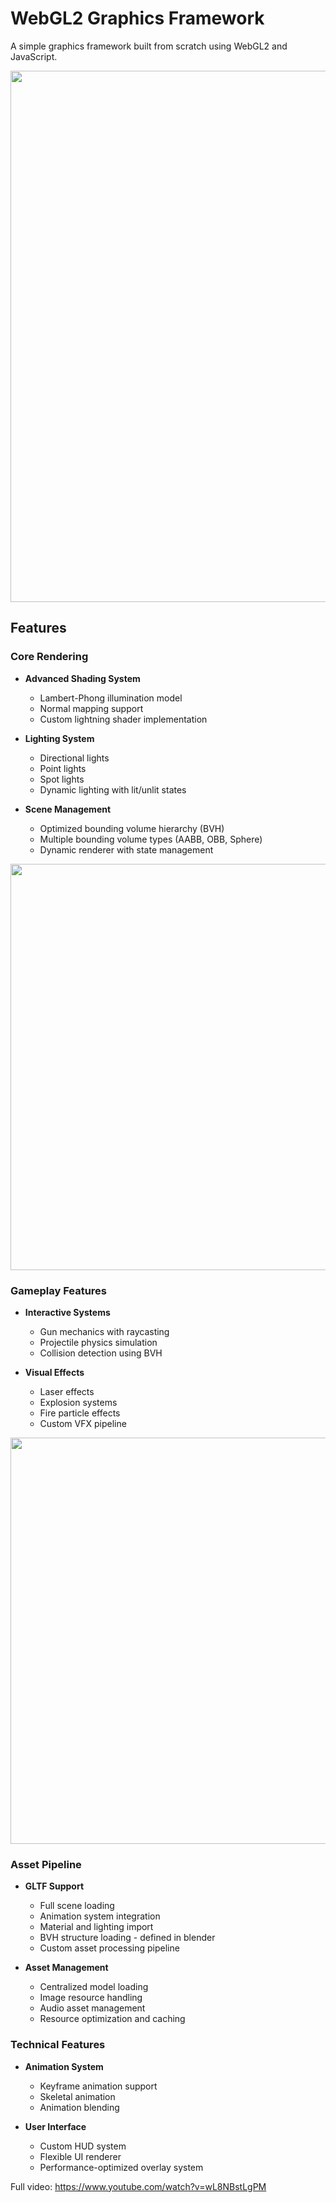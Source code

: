 # WebGL2 Graphics Framework

A simple graphics framework built from scratch using WebGL2 and JavaScript. 

<img src="res/lights.gif" width="850"/>

## Features

### Core Rendering
- **Advanced Shading System**
  - Lambert-Phong illumination model
  - Normal mapping support
  - Custom lightning shader implementation

- **Lighting System**
  - Directional lights
  - Point lights
  - Spot lights
  - Dynamic lighting with lit/unlit states

- **Scene Management**
  - Optimized bounding volume hierarchy (BVH)
  - Multiple bounding volume types (AABB, OBB, Sphere)
  - Dynamic renderer with state management
 
<img src="res/rifle.gif" width="650"/>

### Gameplay Features

- **Interactive Systems**
  - Gun mechanics with raycasting
  - Projectile physics simulation
  - Collision detection using BVH

- **Visual Effects**
  - Laser effects
  - Explosion systems
  - Fire particle effects
  - Custom VFX pipeline
  
 <img src="res/sniper.gif" width="650"/>

 ### Asset Pipeline
- **GLTF Support**
  - Full scene loading
  - Animation system integration
  - Material and lighting import
  - BVH structure loading - defined in blender
  - Custom asset processing pipeline

- **Asset Management**
  - Centralized model loading
  - Image resource handling
  - Audio asset management
  - Resource optimization and caching

### Technical Features
- **Animation System**
  - Keyframe animation support
  - Skeletal animation
  - Animation blending

- **User Interface**
  - Custom HUD system
  - Flexible UI renderer
  - Performance-optimized overlay system

Full video: https://www.youtube.com/watch?v=wL8NBstLgPM
